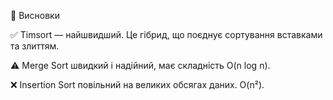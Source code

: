 📌 Висновки

✅ Timsort — найшвидший. Це гібрид, що поєднує сортування вставками та злиттям.

⚠️ Merge Sort швидкий і надійний, має складність O(n log n).

❌ Insertion Sort повільний на великих обсягах даних. O(n²).
